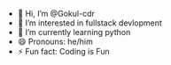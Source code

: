 - 👋 Hi, I’m @Gokul-cdr
- 👀 I’m interested in fullstack devlopment
- 🌱 I’m currently learning python
- 😄 Pronouns: he/him
- ⚡ Fun fact: Coding is Fun

<!---
Gokul-cdr/Gokul-cdr is a ✨ special ✨ repository because its `README.md` (this file) appears on your GitHub profile.
You can click the Preview link to take a look at your changes.
--->

